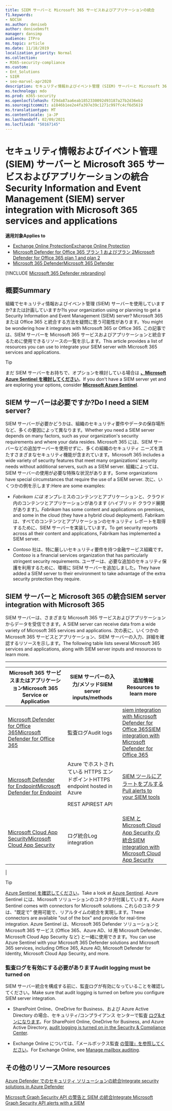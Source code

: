 ```yaml
---
title: SIEM サーバーと Microsoft 365 サービスおよびアプリケーションの統合
f1.keywords:
- NOCSH
ms.author: deniseb
author: denisebmsft
manager: dansimp
audience: ITPro
ms.topic: article
ms.date: 11/18/2019
localization_priority: Normal
ms.collection:
- M365-security-compliance
ms.custom:
- Ent_Solutions
- SIEM
- seo-marvel-apr2020
description: セキュリティ情報およびイベント管理 (SIEM) サーバーと Microsoft 365 クラウド サービスおよびアプリケーションの統合の概要を説明します。
ms.technology: mdo
ms.prod: m365-security
ms.openlocfilehash: f29da87aa6eab1852330092d93187a27b2d36eb2
ms.sourcegitcommit: a1846b1ee2e4fa397e39c1271c997fc4cf6d5619
ms.translationtype: MT
ms.contentlocale: ja-JP
ms.lasthandoff: 02/09/2021
ms.locfileid: "50167145"
---
```

# <a name="security-information-and-event-management-siem-server-integration-with-microsoft-365-services-and-applications"></a><span data-ttu-id="caa26-103">セキュリティ情報およびイベント管理 (SIEM) サーバーと Microsoft 365 サービスおよびアプリケーションの統合</span><span class="sxs-lookup"><span data-stu-id="caa26-103">Security Information and Event Management (SIEM) server integration with Microsoft 365 services and applications</span></span>

<span data-ttu-id="caa26-104">**適用対象**</span><span class="sxs-lookup"><span data-stu-id="caa26-104">**Applies to**</span></span>
- [<span data-ttu-id="caa26-105">Exchange Online Protection</span><span class="sxs-lookup"><span data-stu-id="caa26-105">Exchange Online Protection</span></span>](https://go.microsoft.com/fwlink/?linkid=2148611)
- [<span data-ttu-id="caa26-106">Microsoft Defender for Office 365 プラン 1 およびプラン 2</span><span class="sxs-lookup"><span data-stu-id="caa26-106">Microsoft Defender for Office 365 plan 1 and plan 2</span></span>](https://go.microsoft.com/fwlink/?linkid=2148715)
- [<span data-ttu-id="caa26-107">Microsoft 365 Defender</span><span class="sxs-lookup"><span data-stu-id="caa26-107">Microsoft 365 Defender</span></span>](https://go.microsoft.com/fwlink/?linkid=2118804)

[!INCLUDE [Microsoft 365 Defender rebranding](../includes/microsoft-defender-for-office.md)]

## <a name="summary"></a><span data-ttu-id="caa26-108">概要</span><span class="sxs-lookup"><span data-stu-id="caa26-108">Summary</span></span>

<span data-ttu-id="caa26-109">組織でセキュリティ情報およびイベント管理 (SIEM) サーバーを使用していますか?または計画していますか?</span><span class="sxs-lookup"><span data-stu-id="caa26-109">Is your organization using or planning to get a Security Information and Event Management (SIEM) server?</span></span> <span data-ttu-id="caa26-110">Microsoft 365 または Office 365 と統合する方法を疑問に思う可能性があります。</span><span class="sxs-lookup"><span data-stu-id="caa26-110">You might be wondering how it integrates with Microsoft 365 or Office 365.</span></span> <span data-ttu-id="caa26-111">この記事では、SIEM サーバーを Microsoft 365 サービスおよびアプリケーションと統合するために使用できるリソースの一覧を示します。</span><span class="sxs-lookup"><span data-stu-id="caa26-111">This article provides a list of resources you can use to integrate your SIEM server with Microsoft 365 services and applications.</span></span>

> [!TIP]
> <span data-ttu-id="caa26-112">まだ SIEM サーバーをお持ちで、オプションを検討している場合は **[、Microsoft Azure Sentinel を検討してください](https://docs.microsoft.com/azure/sentinel/overview)**。</span><span class="sxs-lookup"><span data-stu-id="caa26-112">If you don't have a SIEM server yet and are exploring your options, consider **[Microsoft Azure Sentinel](https://docs.microsoft.com/azure/sentinel/overview)**.</span></span>

## <a name="do-i-need-a-siem-server"></a><span data-ttu-id="caa26-113">SIEM サーバーは必要ですか?</span><span class="sxs-lookup"><span data-stu-id="caa26-113">Do I need a SIEM server?</span></span>

<span data-ttu-id="caa26-114">SIEM サーバーが必要かどうかは、組織のセキュリティ要件やデータの保存場所など、多くの要因によって異なります。</span><span class="sxs-lookup"><span data-stu-id="caa26-114">Whether you need a SIEM server depends on many factors, such as your organization's security requirements and where your data resides.</span></span> <span data-ttu-id="caa26-115">Microsoft 365 には、SIEM サーバーなどの追加サーバーを使用せずに、多くの組織のセキュリティ ニーズを満たすさまざまなセキュリティ機能が含まれています。</span><span class="sxs-lookup"><span data-stu-id="caa26-115">Microsoft 365 includes a wide variety of security features that meet many organizations' security needs without additional servers, such as a SIEM server.</span></span> <span data-ttu-id="caa26-116">組織によっては、SIEM サーバーの使用が必要な特殊な状況があります。</span><span class="sxs-lookup"><span data-stu-id="caa26-116">Some organizations have special circumstances that require the use of a SIEM server.</span></span> <span data-ttu-id="caa26-117">次に、いくつかの例を示します:</span><span class="sxs-lookup"><span data-stu-id="caa26-117">Here are some examples:</span></span>

- <span data-ttu-id="caa26-118">*Fabrikam には* オンプレミスのコンテンツとアプリケーションと、クラウド内のコンテンツとアプリケーションがあります (ハイブリッド クラウド展開があります)。</span><span class="sxs-lookup"><span data-stu-id="caa26-118">*Fabrikam* has some content and applications on premises, and some in the cloud (they have a hybrid cloud deployment).</span></span> <span data-ttu-id="caa26-119">Fabrikam は、すべてのコンテンツとアプリケーションのセキュリティ レポートを取得するために、SIEM サーバーを実装しています。</span><span class="sxs-lookup"><span data-stu-id="caa26-119">To get security reports across all their content and applications, Fabrikam has implemented a SIEM server.</span></span>

- <span data-ttu-id="caa26-120">*Contoso* 社は、特に厳しいセキュリティ要件を持つ金融サービス組織です。</span><span class="sxs-lookup"><span data-stu-id="caa26-120">*Contoso* is a financial services organization that has particularly stringent security requirements.</span></span> <span data-ttu-id="caa26-121">ユーザーは、必要な追加のセキュリティ保護を利用するために、環境に SIEM サーバーを追加しました。</span><span class="sxs-lookup"><span data-stu-id="caa26-121">They have added a SIEM server to their environment to take advantage of the extra security protection they require.</span></span>

## <a name="siem-server-integration-with-microsoft-365"></a><span data-ttu-id="caa26-122">SIEM サーバーと Microsoft 365 の統合</span><span class="sxs-lookup"><span data-stu-id="caa26-122">SIEM server integration with Microsoft 365</span></span>

<span data-ttu-id="caa26-123">SIEM サーバーは、さまざまな Microsoft 365 サービスおよびアプリケーションからデータを受信できます。</span><span class="sxs-lookup"><span data-stu-id="caa26-123">A SIEM server can receive data from a wide variety of Microsoft 365 services and applications.</span></span> <span data-ttu-id="caa26-124">次の表に、いくつかの Microsoft 365 サービスとアプリケーション、SIEM サーバーの入力、詳細を確認するリソースを示します。</span><span class="sxs-lookup"><span data-stu-id="caa26-124">The following table lists several Microsoft 365 services and applications, along with SIEM server inputs and resources to learn more.</span></span>

****

|<span data-ttu-id="caa26-125">Microsoft 365 サービスまたはアプリケーション</span><span class="sxs-lookup"><span data-stu-id="caa26-125">Microsoft 365 Service or Application</span></span>|<span data-ttu-id="caa26-126">SIEM サーバーの入力/メソッド</span><span class="sxs-lookup"><span data-stu-id="caa26-126">SIEM server inputs/methods</span></span>|<span data-ttu-id="caa26-127">追加情報</span><span class="sxs-lookup"><span data-stu-id="caa26-127">Resources to learn more</span></span>|
|---|---|---|
|[<span data-ttu-id="caa26-128">Microsoft Defender for Office 365</span><span class="sxs-lookup"><span data-stu-id="caa26-128">Microsoft Defender for Office 365</span></span>](office-365-atp.md)|<span data-ttu-id="caa26-129">監査ログ</span><span class="sxs-lookup"><span data-stu-id="caa26-129">Audit logs</span></span>|[<span data-ttu-id="caa26-130">siem integration with Microsoft Defender for Office 365</span><span class="sxs-lookup"><span data-stu-id="caa26-130">SIEM integration with Microsoft Defender for Office 365</span></span>](siem-integration-with-office-365-ti.md)|
|[<span data-ttu-id="caa26-131">Microsoft Defender for Endpoint</span><span class="sxs-lookup"><span data-stu-id="caa26-131">Microsoft Defender for Endpoint</span></span>](https://docs.microsoft.com/windows/security/threat-protection/)|<span data-ttu-id="caa26-132">Azure でホストされている HTTPS エンドポイント</span><span class="sxs-lookup"><span data-stu-id="caa26-132">HTTPS endpoint hosted in Azure</span></span> <p> <span data-ttu-id="caa26-133">REST API</span><span class="sxs-lookup"><span data-stu-id="caa26-133">REST API</span></span>|[<span data-ttu-id="caa26-134">SIEM ツールにアラートをプルする</span><span class="sxs-lookup"><span data-stu-id="caa26-134">Pull alerts to your SIEM tools</span></span>](https://docs.microsoft.com/windows/security/threat-protection/microsoft-defender-atp/configure-siem)|
|[<span data-ttu-id="caa26-135">Microsoft Cloud App Security</span><span class="sxs-lookup"><span data-stu-id="caa26-135">Microsoft Cloud App Security</span></span>](https://docs.microsoft.com/cloud-app-security/what-is-cloud-app-security)|<span data-ttu-id="caa26-136">ログ統合</span><span class="sxs-lookup"><span data-stu-id="caa26-136">Log integration</span></span>|[<span data-ttu-id="caa26-137">SIEM と Microsoft Cloud App Security の統合</span><span class="sxs-lookup"><span data-stu-id="caa26-137">SIEM integration with Microsoft Cloud App Security</span></span>](https://docs.microsoft.com/cloud-app-security/siem)|
|

> [!TIP]
> <span data-ttu-id="caa26-138">[Azure Sentinel を確認してください](https://docs.microsoft.com/azure/sentinel/overview)。</span><span class="sxs-lookup"><span data-stu-id="caa26-138">Take a look at [Azure Sentinel](https://docs.microsoft.com/azure/sentinel/overview).</span></span> <span data-ttu-id="caa26-139">Azure Sentinel には、Microsoft ソリューションのコネクタが付属しています。</span><span class="sxs-lookup"><span data-stu-id="caa26-139">Azure Sentinel comes with connectors for Microsoft solutions.</span></span> <span data-ttu-id="caa26-140">これらのコネクタは、"既定で" 使用可能で、リアルタイムの統合を実現します。</span><span class="sxs-lookup"><span data-stu-id="caa26-140">These connectors are available "out of the box" and provide for real-time integration.</span></span> <span data-ttu-id="caa26-141">Azure Sentinel は、Microsoft 365 Defender ソリューションと Microsoft 365 サービス (Office 365、Azure AD、Id 用 Microsoft Defender、Microsoft Cloud App Security など) と一緒に使用できます。</span><span class="sxs-lookup"><span data-stu-id="caa26-141">You can use Azure Sentinel with your Microsoft 365 Defender solutions and Microsoft 365 services, including Office 365, Azure AD, Microsoft Defender for Identity, Microsoft Cloud App Security, and more.</span></span>

### <a name="audit-logging-must-be-turned-on"></a><span data-ttu-id="caa26-142">監査ログを有効にする必要があります</span><span class="sxs-lookup"><span data-stu-id="caa26-142">Audit logging must be turned on</span></span>

<span data-ttu-id="caa26-143">SIEM サーバー統合を構成する前に、監査ログが有効になっていることを確認してください。</span><span class="sxs-lookup"><span data-stu-id="caa26-143">Make sure that audit logging is turned on before you configure SIEM server integration.</span></span>

- <span data-ttu-id="caa26-144">SharePoint Online、OneDrive for Business、および Azure Active Directory の場合、セキュリティ/コンプライアンス センターで監査 [ログ&オンになります](../../compliance/turn-audit-log-search-on-or-off.md)。</span><span class="sxs-lookup"><span data-stu-id="caa26-144">For SharePoint Online, OneDrive for Business, and Azure Active Directory, [audit logging is turned on in the Security & Compliance Center](../../compliance/turn-audit-log-search-on-or-off.md).</span></span>

- <span data-ttu-id="caa26-145">Exchange Online については、「メールボックス監査 [の管理」を参照してください](../../compliance/enable-mailbox-auditing.md)。</span><span class="sxs-lookup"><span data-stu-id="caa26-145">For Exchange Online, see [Manage mailbox auditing](../../compliance/enable-mailbox-auditing.md).</span></span>

## <a name="more-resources"></a><span data-ttu-id="caa26-146">その他のリソース</span><span class="sxs-lookup"><span data-stu-id="caa26-146">More resources</span></span>

[<span data-ttu-id="caa26-147">Azure Defender でのセキュリティ ソリューションの統合</span><span class="sxs-lookup"><span data-stu-id="caa26-147">Integrate security solutions in Azure Defender</span></span>](https://docs.microsoft.com/azure/security-center/security-center-partner-integration#exporting-data-to-a-siem)

[<span data-ttu-id="caa26-148">Microsoft Graph Security API の警告と SIEM の統合</span><span class="sxs-lookup"><span data-stu-id="caa26-148">Integrate Microsoft Graph Security API alerts with a SIEM</span></span>](https://docs.microsoft.com/graph/security-integration)
